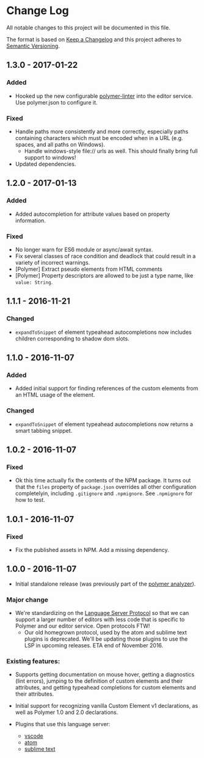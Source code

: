 # Change Log

All notable changes to this project will be documented in this file.

The format is based on [Keep a Changelog](http://keepachangelog.com/)
and this project adheres to [Semantic Versioning](http://semver.org/).

<!--## Unreleased-->

<!-- Please document PR changes here. -->

## 1.3.0 - 2017-01-22

### Added

* Hooked up the new configurable [polymer-linter](https://github.com/Polymer/polymer-linter) into the editor service. Use polymer.json to configure it.

### Fixed

* Handle paths more consistently and more correctly, especially paths containing characters which must be encoded when in a URL (e.g. spaces, and all paths on Windows).
  * Handle windows-style file:// urls as well. This should finally bring full support to windows!
* Updated dependencies.


## 1.2.0 - 2017-01-13

### Added

* Added autocompletion for attribute values based on property information.

### Fixed

* No longer warn for ES6 module or async/await syntax.
* Fix several classes of race condition and deadlock that could result in a variety of incorrect warnings.
* [Polymer] Extract pseudo elements from HTML comments
* [Polymer] Property descriptors are allowed to be just a type name, like `value: String`.

## 1.1.1 - 2016-11-21

### Changed

* `expandToSnippet` of element typeahead autocompletions now includes children corresponding to shadow dom slots.

## 1.1.0 - 2016-11-07

### Added

* Added initial support for finding references of the custom elements from an HTML usage of the element.

### Changed

* `expandToSnippet` of element typeahead autocompletions now returns a smart tabbing snippet.

## 1.0.2 - 2016-11-07

### Fixed
* Ok this time actually fix the contents of the NPM package. It turns out that the `files` property of `package.json` overrides all other configuration completelyin, including `.gitignore` and `.npmignore`. See `.npmignore` for how to test.

## 1.0.1 - 2016-11-07

### Fixed
* Fix the published assets in NPM. Add a missing dependency.

## 1.0.0 - 2016-11-07

* Initial standalone release (was previously part of the [polymer analyzer](https://github.com/Polymer/polymer-analyzer)).

### Major change

* We're standardizing on the [Language Server Protocol](https://github.com/Microsoft/language-server-protocol) so that we can support a larger number of editors with less code that is specific to Polymer and our editor service. Open protocols FTW!
  * Our old homegrown protocol, used by the atom and sublime text plugins is deprecated. We'll be updating those plugins to use the LSP in upcoming releases. ETA end of November 2016.

### Existing features:

* Supports getting documentation on mouse hover, getting a diagnostics (lint errors), jumping to the definition of custom elements and their attributes, and getting typeahead completions for custom elements and their attributes.

* Initial support for recognizing vanilla Custom Element v1 declarations, as well as Polymer 1.0 and 2.0 declarations.

* Plugins that use this language server:
  * [vscode](https://github.com/Polymer/vscode-plugin)
  * [atom](https://github.com/Polymer/atom-plugin)
  * [sublime text](https://github.com/Polymer/polymer-sublime-plugin)
